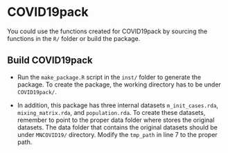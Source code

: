 # COVID19pack

You could use the functions created for COVID19pack by sourcing the functions in the `R/` folder or build the package.

## Build COVID19pack

-   Run the `make_package.R` script in the `inst/` folder to generate the package. To create the package, the working directory has to be under `COVID19pack/`.

-   In addition, this package has three internal datasets `m_init_cases.rda`, `mixing_matrix.rda`, and `population.rda`. To create these datasets, remember to point to the proper data folder where stores the original datasets. The data folder that contains the original datasets should be under `MNCOVID19/` directory. Modify the `tmp_path` in line 7 to the proper path.
